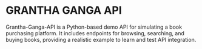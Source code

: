 # GRANTHA GANGA API

Grantha-Ganga-API is a Python-based demo API for simulating a book purchasing platform. It includes endpoints for browsing, searching, and buying books, providing a realistic example to learn and test API integration.
